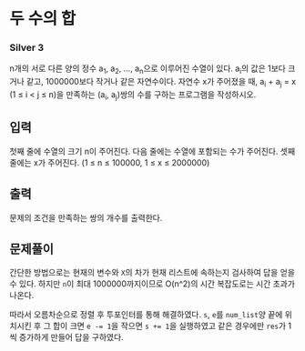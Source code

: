 # 두 수의 합

### Silver 3

n개의 서로 다른 양의 정수 a<sub>1</sub>, a<sub>2</sub>, ..., a<sub>n</sub>으로 이루어진 수열이 있다. a<sub>i</sub>의 값은 1보다 크거나 같고, 1000000보다 작거나 같은 자연수이다. 자연수 x가 주어졌을 때, a<sub>i</sub> + a<sub>j</sub> = x (1 ≤ i < j ≤ n)을 만족하는 (a<sub>i</sub>, a<sub>j</sub>)쌍의 수를 구하는 프로그램을 작성하시오.

## 입력
첫째 줄에 수열의 크기 n이 주어진다. 다음 줄에는 수열에 포함되는 수가 주어진다. 셋째 줄에는 x가 주어진다. (1 ≤ n ≤ 100000, 1 ≤ x ≤ 2000000)

## 출력
문제의 조건을 만족하는 쌍의 개수를 출력한다.

## 문제풀이
간단한 방법으로는 현재의 변수와 `X`의 차가 현재 리스트에 속하는지 검사하여 답을 얻을 수 있다. 하지만 `n`이 최대 1000000까지이므로 O(n^2)의 시간 복잡도로는 시간 초과가 나온다.

따라서 오름차순으로 정렬 후 투포인터를 통해 해결하였다. `s`, `e`를 `num_list`양 끝에 위치시킨 후 그 합이 크면 `e -= 1`을 작으면 `s += 1`을 실행하였고 같은 경우에만 `res`가 1씩 증가하게 만들어 답을 구하였다.